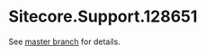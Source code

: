 # Sitecore.Support.128651

See [master branch](https://github.com/sitecoresupport/Sitecore.Support.128651) for details.